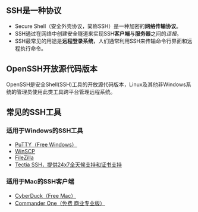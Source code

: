 ## SSH是一种协议

- Secure Shell（安全外壳协议，简称SSH）是一种加密的**网络传输协议**。
- SSH通过在网络中创建安全隧道来实现SSH**客户端**与**服务器**之间的*连接*。
- SSH最常见的用途是**远程登录系统**，人们通常利用SSH来传输命令行界面和远程执行命令。

## OpenSSH开放源代码版本

OpenSSH是安全Shell(SSH)工具的开放源代码版本，Linux及其他非Windows系统的管理员使用此类工具跨平台管理远程系统。

## 常见的SSH工具

### 适用于Windows的SSH工具

- [PuTTY（Free Windows）](https://www.ssh.com/ssh/putty/?hsLang=en)
- [WinSCP](https://www.ssh.com/ssh/winscp/?hsLang=en)
- [FileZilla](https://www.ssh.com/ssh/filezilla/?hsLang=en)
- [Tectia SSH，提供24x7全天候支持和证书支持](https://www.ssh.com/products/tectia-ssh/)

### 适用于Mac的SSH客户端

- [CyberDuck（Free Mac）](https://www.ssh.com/ssh/cyberduck/?hsLang=en)
- [Commander One（免费 商业专业版）](http://mac.eltima.com/ftp-manager.html)
